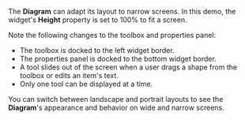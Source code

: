 The **Diagram** can adapt its layout to narrow screens. In this demo, the widget's **Height** property is set to 100% to fit a screen.

Note the following changes to the toolbox and properties panel:

* The toolbox is docked to the left widget border.
* The properties panel is docked to the bottom widget border.
* A tool slides out of the screen when a user drags a shape from the toolbox or edits an item's text.
* Only one tool can be displayed at a time.

You can switch between landscape and portrait layouts to see the **Diagram**'s appearance and behavior on wide and narrow screens.